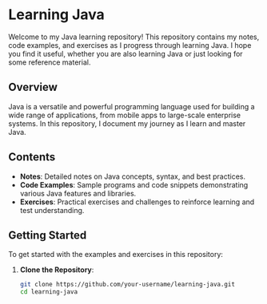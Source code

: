 # Learning Java

Welcome to my Java learning repository! This repository contains my notes, code examples, and exercises as I progress through learning Java. I hope you find it useful, whether you are also learning Java or just looking for some reference material.

## Overview

Java is a versatile and powerful programming language used for building a wide range of applications, from mobile apps to large-scale enterprise systems. In this repository, I document my journey as I learn and master Java.

## Contents

- **Notes**: Detailed notes on Java concepts, syntax, and best practices.
- **Code Examples**: Sample programs and code snippets demonstrating various Java features and libraries.
- **Exercises**: Practical exercises and challenges to reinforce learning and test understanding.

## Getting Started

To get started with the examples and exercises in this repository:

1. **Clone the Repository**:
   ```sh
   git clone https://github.com/your-username/learning-java.git
   cd learning-java
